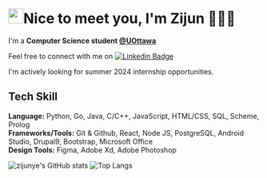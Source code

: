 #  <img src="https://raw.githubusercontent.com/MartinHeinz/MartinHeinz/master/wave.gif" width="30px">Nice to meet you, I'm Zijun 👩🏼‍💻 
I'm a **Computer Science student <a href src="https://www.uottawa.ca/en">@UOttawa</a>**

Feel free to connect with me on [![Linkedin Badge](https://img.shields.io/badge/-@Zijun-blue?style=flat&logo=Linkedin&logoColor=white&link=https://www.linkedin.com/in/zijunye/)](https://www.linkedin.com/in/zijunye/)

I'm actively looking for summer 2024 internship opportunities.

## Tech Skill
**Language:** Python, Go, Java, C/C++, JavaScript, HTML/CSS, SQL, Scheme, Prolog <br>
**Frameworks/Tools:** Git & Github, React, Node JS, PostgreSQL, Android Studio, Drupal9, Bootstrap, Microsoft Office
  <br>
**Design Tools:** Figma, Adobe Xd, Adobe Photoshop <br>

![zijunye's GitHub stats](https://github-readme-stats.vercel.app/api?username=zijunye&show_icons=true&bg_color=00000000)
![Top Langs](https://github-readme-stats.vercel.app/api/top-langs/?username=zijunye&layout=compact)

